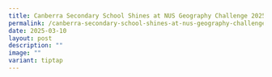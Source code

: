 ```yaml
---
title: Canberra Secondary School Shines at NUS Geography Challenge 2025!
permalink: /canberra-secondary-school-shines-at-nus-geography-challenge-2025/
date: 2025-03-10
layout: post
description: ""
image: ""
variant: tiptap
---
```

